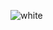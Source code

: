 



<!---
ruthss0/ruthss0 is a ✨ special ✨ repository because its `README.md` (this file) appears on your GitHub profile.
You can click the Preview link to take a look at your changes.
--->



![white](https://github.com/ruthss0/ruthss0/assets/82294375/9d84995c-3e38-4283-a4ce-d16aa137dc7f)
